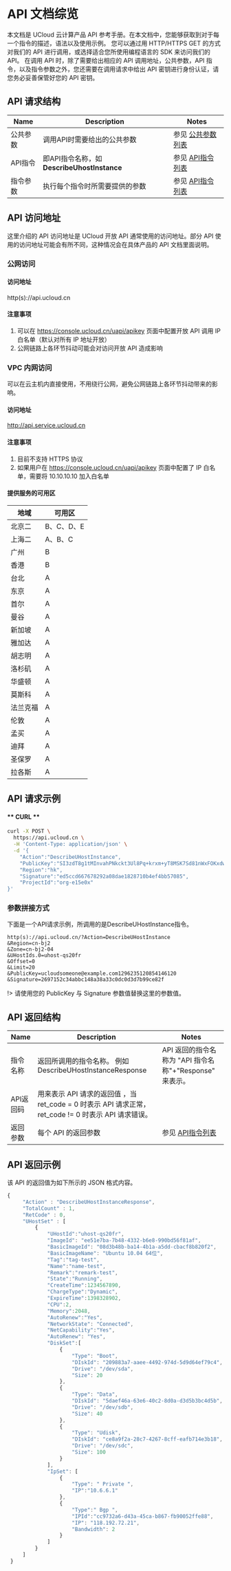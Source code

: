 # API 文档综览

本文档是 UCloud 云计算产品 API 参考手册。在本文档中，您能够获取到对于每一个指令的描述，语法以及使用示例。
您可以通过用 HTTP/HTTPS GET 的方式对我们的 API 进行调用，或选择适合您所使用编程语言的 SDK 来访问我们的 API。
在调用 API 时，除了需要给出相应的 API 调用地址，公共参数，API 指令，以及指令参数之外，您还需要在调用请求中给出 API 密钥进行身份认证，请您务必妥善保管好您的 API 密钥。

## API 请求结构

| Name      |Description                           |Notes                               |
|---|---|---|
| 公共参数     | 调用API时需要给出的公共参数                       | 参见 [公共参数列表](api/summary/public)  |
| API指令    | 即API指令名称，如 **DescribeUhostInstance**  | 参见 [API指令列表](api/index)                |
| 指令参数     | 执行每个指令时所需要提供的参数                       | 参见 [API指令列表](api/index)                |

## API 访问地址
这里介绍的 API 访问地址是 UCloud 开放 API 通常使用的访问地址。部分 API 使用的访问地址可能会有所不同，这种情况会在具体产品的 API 文档里面说明。
### 公网访问
#### 访问地址
http(s)://api.ucloud.cn
#### 注意事项
1. 可以在 https://console.ucloud.cn/uapi/apikey 页面中配置开放 API 调用 IP 白名单（默认对所有 IP 地址开放）
2. 公网链路上各环节抖动可能会对访问开放 API 造成影响
### VPC 内网访问
可以在云主机内直接使用，不用绕行公网，避免公网链路上各环节抖动带来的影响。
#### 访问地址
http://api.service.ucloud.cn
#### 注意事项
1. 目前不支持 HTTPS 协议
2. 如果用户在 https://console.ucloud.cn/uapi/apikey 页面中配置了 IP 白名单，需要将 10.10.10.10 加入白名单
#### 提供服务的可用区
|  地域   | 可用区  |
|  ----  | ----  |
| 北京二  | B、C、D、E |
| 上海二  | A、B、C |
| 广州  | B |
| 香港  | B |
| 台北  | A |
| 东京  | A |
| 首尔  | A |
| 曼谷  | A |
| 新加坡 | A |
| 雅加达 | A |
| 胡志明 | A |
| 洛杉矶 | A |
| 华盛顿 | A |
| 莫斯科 | A |
| 法兰克福 | A |
| 伦敦 | A |
| 孟买 | A |
| 迪拜 | A |
| 圣保罗 | A |
| 拉各斯 | A |

## API 请求示例

<!-- tabs:start -->

#### ** CURL **

```bash
curl -X POST \
  https://api.ucloud.cn \
  -H 'Content-Type: application/json' \
  -d '{
    "Action":"DescribeUHostInstance",
    "PublicKey":"SI3zdT8g1tMInvahPNkckt3Ul8Pq+krxm+yT8MSK7Sd81nWxFOKxdw==",
    "Region":"hk",
    "Signature":"ed5ccd667678292a08dae1828710b4ef4bb57085",
    "ProjectId":"org-e15e0x"
}'
```

### 参数拼接方式

下面是一个API请求示例，所调用的是DescribeUHostInstance指令。

```
http(s)://api.ucloud.cn/?Action=DescribeUHostInstance
&Region=cn-bj2
&Zone=cn-bj2-04
&UHostIds.0=uhost-qs20fr
&Offset=0
&Limit=20  
&PublicKey=ucloudsomeone@example.com1296235120854146120
&Signature=2697152c34abbc148a38a33c0dc0d3d7b99ce82f
```

<!-- tabs:end -->

!> 请使用您的 PublicKey 与 Signature 参数值替换这里的参数值。

## API 返回结构

| Name    | Description                                                       | Notes                                   |
|---|---|---|
| 指令名称    | 返回所调用的指令名称。 例如 DescribeUHostInstanceResponse                      | API 返回的指令名称为 "API 指令名称"+"Response" 来表示。  |
| API返回码  | 用来表示 API 请求的返回值 ，当 ret_code = 0 时表示 API 请求正常， ret_code != 0 时表示 API 请求错误。  |                                         |
| 返回参数    | 每个 API 的返回参数                                                        | 参见 [API指令列表](api/index)                   |

## API 返回示例

该 API 的返回值为如下所示的 JSON 格式内容。

```javascript
{
     "Action" : "DescribeUHostInstanceResponse",
     "TotalCount" : 1,
     "RetCode" : 0,
     "UHostSet" : [
         {
             "UHostId":"uhost-qs20fr",
             "ImageId": "ee51e7ba-7b48-4332-b6e8-990bd56f81af",
             "BasicImageId": "08d3b48b-ba14-4b1a-a5dd-cbacf8b820f2",
             "BasicImageName": "Ubuntu 10.04 64位",
             "Tag":"tag-test",
             "Name":"name-test",
             "Remark":"remark-test",
             "State":"Running",
             "CreateTime":1234567890,
             "ChargeType":"Dynamic",
             "ExpireTime":1398328902,
             "CPU":2,
             "Memory":2048,
             "AutoRenew":"Yes",
             "NetworkState": "Connected",
             "NetCapability":"Yes",
             "AutoRenew": "Yes",
             "DiskSet":[
                 {
                     "Type": "Boot",
                     "DIskId": "209883a7-aaee-4492-974d-5d9d64ef79c4",
                     "Drive": "/dev/sda",
                     "Size": 20
                 },
                 {
                     "Type": "Data",
                     "DIskId": "5daef46a-63e6-40c2-8d0a-d3d5b3bc4d5b",
                     "Drive": "/dev/sdb",
                     "Size": 40
                 },
                 {
                     "Type": "Udisk",
                     "DIskId": "ce8a9f2a-28c7-4267-8cff-eafb714e3b18",
                     "Drive": "/dev/sdc",
                     "Size": 100
                 }
             ],
             "IpSet": [
                 {
                     "Type": " Private ",
                     "IP":"10.6.6.1"
                 },
                 {
                     "Type":" Bgp ",
                     "IPId":"cc9732a6-d43a-45ca-b867-fb90052ffe88",
                     "IP": "118.192.72.21",
                     "Bandwidth": 2
                 }
             ]
         }
     ]
 }
```

